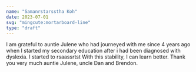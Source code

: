 ```yaml
---
name: "Samanrstarsstha Koh"
date: 2023-07-01
svg: "mingcute:mortarboard-line"
type: "draft"
---
```

I am grateful to auntie Julene who had journeyed with me since 4 years ago when I started my secondary education after i had been diagnosed with dyslexia. 
I started to rsaassrtst With this stability, I can learn better. Thank you very much auntie Julene, uncle Dan and Brendon.     
